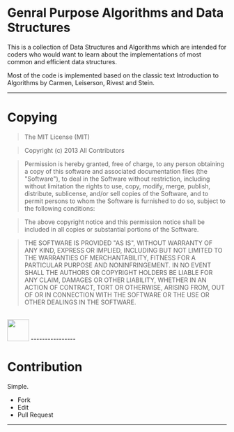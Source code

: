 Genral Purpose Algorithms and Data Structures
====

This is a collection of Data Structures and Algorithms which are intended for coders who would want to learn about the implementations of most common and efficient data structures.

Most of the code is implemented based on the classic text Introduction to Algorithms by Carmen, Leiserson, Rivest and Stein. 

--------------

Copying
====
>The MIT License (MIT)

>Copyright (c) 2013 All Contributors

>Permission is hereby granted, free of charge, to any person obtaining a copy
of this software and associated documentation files (the "Software"), to deal
in the Software without restriction, including without limitation the rights
to use, copy, modify, merge, publish, distribute, sublicense, and/or sell
copies of the Software, and to permit persons to whom the Software is
furnished to do so, subject to the following conditions:

>The above copyright notice and this permission notice shall be included in
all copies or substantial portions of the Software.

>THE SOFTWARE IS PROVIDED "AS IS", WITHOUT WARRANTY OF ANY KIND, EXPRESS OR
IMPLIED, INCLUDING BUT NOT LIMITED TO THE WARRANTIES OF MERCHANTABILITY,
FITNESS FOR A PARTICULAR PURPOSE AND NONINFRINGEMENT. IN NO EVENT SHALL THE
AUTHORS OR COPYRIGHT HOLDERS BE LIABLE FOR ANY CLAIM, DAMAGES OR OTHER
LIABILITY, WHETHER IN AN ACTION OF CONTRACT, TORT OR OTHERWISE, ARISING FROM,
OUT OF OR IN CONNECTION WITH THE SOFTWARE OR THE USE OR OTHER DEALINGS IN
THE SOFTWARE.
<br/>
<img src="http://opensource.org/files/osi_symbol.png" width = "50px"/>
----------------

Contribution
===
Simple.
 * Fork
 * Edit
 * Pull Request
 
-------
    
